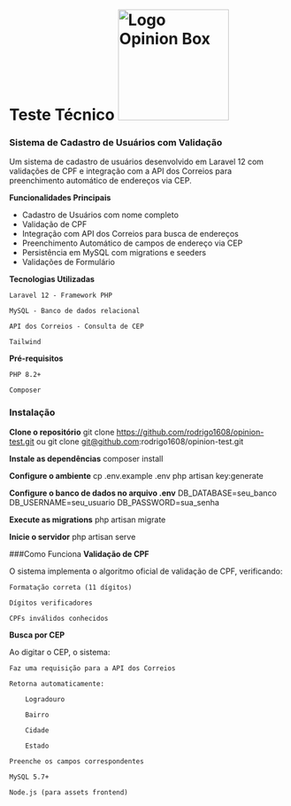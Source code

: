 # Teste Técnico  <img src="https://www.opinionbox.com/wp-content/themes/institucional/assets/img/opinionbox_logo.svg" alt="Logo Opinion Box" width="200">
### Sistema de Cadastro de Usuários com Validação

Um sistema de cadastro de usuários desenvolvido em Laravel 12 com validações  de CPF e integração com a API dos Correios para preenchimento automático de endereços via CEP.

**Funcionalidades Principais**

- Cadastro de Usuários com nome completo
- Validação de CPF
- Integração com API dos Correios para busca de endereços
- Preenchimento Automático de campos de endereço via CEP
- Persistência em MySQL com migrations e seeders
- Validações de Formulário

**Tecnologias Utilizadas**

    Laravel 12 - Framework PHP

    MySQL - Banco de dados relacional

    API dos Correios - Consulta de CEP

    Tailwind    

**Pré-requisitos**

    PHP 8.2+

    Composer

### Instalação

**Clone o repositório**
git clone https://github.com/rodrigo1608/opinion-test.git
ou
git clone git@github.com:rodrigo1608/opinion-test.git

**Instale as dependências**
composer install

**Configure o ambiente**
cp .env.example .env
php artisan key:generate

**Configure o banco de dados no arquivo .env**
DB_DATABASE=seu_banco
DB_USERNAME=seu_usuario
DB_PASSWORD=sua_senha

**Execute as migrations**
php artisan migrate

**Inicie o servidor**
php artisan serve

###Como Funciona
**Validação de CPF**

O sistema implementa o algoritmo oficial de validação de CPF, verificando:

    Formatação correta (11 dígitos)

    Dígitos verificadores

    CPFs inválidos conhecidos

**Busca por CEP**

Ao digitar o CEP, o sistema:

    Faz uma requisição para a API dos Correios

    Retorna automaticamente:

        Logradouro

        Bairro

        Cidade

        Estado

    Preenche os campos correspondentes

    MySQL 5.7+

    Node.js (para assets frontend)
